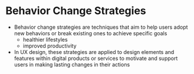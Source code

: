 # Behavior Change Strategies

- Behavior change strategies are techniques that aim to help users adopt new behaviors or break existing ones to achieve specific goals
  - healthier lifestyles
  - improved productivity
- In UX design, these strategies are applied to design elements and features within digital products or services to motivate and support users in making lasting changes in their actions
